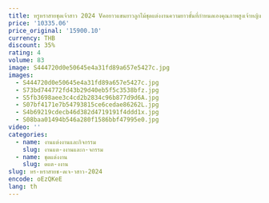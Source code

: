 ```yaml
---
title: หรูหราสายชุดเจ้าสาว 2024 Vคอยาวแขนยาวลูกไม้ชุดแต่งงานความยาวชั้นที่กําหนดเองคุณภาพสูงเจ้าหญิงเจ้าสาว
price: '10335.06'
price_original: '15900.10'
currency: THB
discount: 35%
rating: 4
volume: 83
image: S444720d0e50645e4a31fd89a657e5427c.jpg
images:
  - S444720d0e50645e4a31fd89a657e5427c.jpg
  - S73bd744772fd43b29d40eb5f5c3538bfz.jpg
  - S5fb3698aee3c4cd2b2834c96b877d9d6A.jpg
  - S07bf4171e7b54793815ce6cedae86262L.jpg
  - S4b69219cdecb46d382d4719191f4ddd1x.jpg
  - S08baa01494b546a280f1586bbf47995e0.jpg
video: ''
categories:
  - name: งานแต่งงานและกิจกรรม
    slug: งานแต-งงานและก-จกรรม
  - name: ชุดแต่งงาน
    slug: ดแต-งงาน
slug: หร-หราสายช-ดเจ-าสาว-2024
encode: oEzQKeE
lang: th
---
```

  